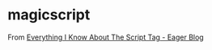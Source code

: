 magicscript
===========
From [Everything I Know About The Script Tag - Eager Blog](https://eager.io/blog/everything-I-know-about-the-script-tag/)
